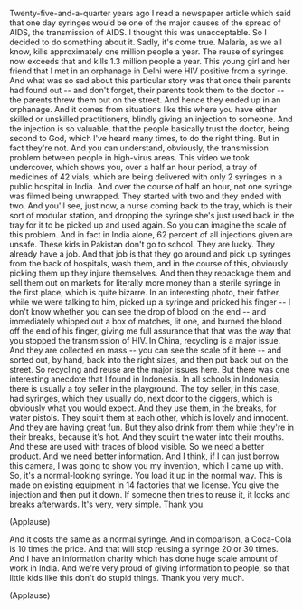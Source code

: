 
Twenty-five-and-a-quarter years ago I read
a newspaper article which said
that one day syringes would be
one of the major causes of the spread of AIDS,
the transmission of AIDS.
I thought this was unacceptable. So I decided to do something about it.
Sadly, it&#39;s come true. Malaria, as we all know,
kills approximately one million people a year.
The reuse of syringes now exceeds that
and kills 1.3 million people a year.
This young girl and her friend
that I met in an orphanage in Delhi
were HIV positive from a syringe.
And what was so sad about this particular story
was that once their parents had found out --
and don&#39;t forget, their parents took them to the doctor --
the parents threw them out on the street.
And hence they ended up in an orphanage.
And it comes from situations like this where
you have either skilled or unskilled practitioners,
blindly giving an injection to someone.
And the injection is so valuable,
that the people basically trust
the doctor, being second to God, which I&#39;ve heard many times,
to do the right thing. But in fact they&#39;re not.
And you can understand, obviously, the transmission problem
between people in high-virus areas.
This video we took undercover,
which shows you, over a half an hour period,
a tray of medicines of 42 vials,
which are being delivered with only 2 syringes in a public hospital in India.
And over the course of half an hour, not one syringe
was filmed being unwrapped.
They started with two and they ended with two.
And you&#39;ll see, just now, a nurse coming back to the tray,
which is their sort of modular station,
and dropping the syringe she&#39;s just used
back in the tray for it to be picked up and used again.
So you can imagine the scale of this problem.
And in fact in India alone, 62 percent
of all injections given
are unsafe.
These kids in Pakistan don&#39;t go to school.
They are lucky. They already have a job.
And that job is that they go around and pick up syringes
from the back of hospitals,
wash them, and in the course of this,
obviously picking them up they injure themselves.
And then they repackage them and sell them out on markets
for literally more money
than a sterile syringe in the first place, which is quite bizarre.
In an interesting photo, their father, while we were talking to him,
picked up a syringe and pricked his finger --
I don&#39;t know whether you can see the drop of blood on the end --
and immediately whipped out a box of matches,
lit one, and burned the blood off the end of his finger,
giving me full assurance
that that was the way that you stopped the transmission of HIV.
In China, recycling is a major issue.
And they are collected en mass -- you can see the scale of it here --
and sorted out, by hand, back into the right sizes,
and then put back out on the street.
So recycling and reuse
are the major issues here.
But there was one interesting anecdote that I found in Indonesia.
In all schools in Indonesia,
there is usually a toy seller in the playground.
The toy seller, in this case,
had syringes, which they usually do,
next door to the diggers, which is obviously
what you would expect.
And they use them, in the breaks, for water pistols.
They squirt them at each other, which is lovely and innocent.
And they are having great fun.
But they also drink from them
while they&#39;re in their breaks, because it&#39;s hot.
And they squirt the water into their mouths.
And these are used with traces of blood visible.
So we need a better product. And we need better information.
And I think, if I can just borrow this camera,
I was going to show you my invention,
which I came up with.
So, it&#39;s a normal-looking syringe.
You load it up in the normal way. This is made
on existing equipment in 14 factories that we license.
You give the injection and then put it down.
If someone then tries to reuse it,
it locks and breaks afterwards.
It&#39;s very, very simple. Thank you.

(Applause)

And it costs the same as a normal syringe.
And in comparison, a Coca-Cola
is 10 times the price.
And that will stop reusing a syringe 20 or 30 times.
And I have an information charity
which has done huge scale amount of work in India.
And we&#39;re very proud of giving information to people,
so that little kids like this don&#39;t do stupid things.
Thank you very much.

(Applause)

